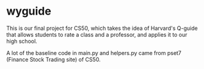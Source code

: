 # wyguide

This is our final project for CS50, which takes the idea of Harvard's Q-guide that allows students to rate a class and a professor, and 
applies it to our high school.


A lot of the baseline code in main.py and helpers.py came from pset7 (Finance Stock Trading site) of CS50.

